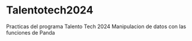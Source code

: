 # Talentotech2024
Practicas del programa Talento Tech 2024
Manipulacion de datos con las funciones de Panda
